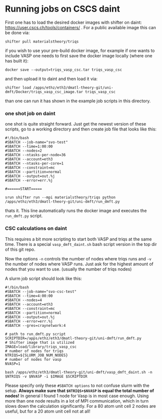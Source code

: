 # Running jobs on CSCS daint

First one has to load the desired docker images with shifter
on daint: https://user.cscs.ch/tools/containers/ . For a public available image
this can be done via:
```
shifter pull materialstheory/triqs
```
if you wish to use your pre-build docker image, for example if one wants to
include VASP one needs to first save the docker image locally (where one has
built it):
```
docker save --output=triqs_vasp_csc.tar triqs_vasp_csc
```
and then upload it to daint and then load it via:
```
shifter load /apps/ethz/eth3/dmatl-theory-git/uni-dmft/Docker/triqs_vasp_csc_image.tar triqs_vasp_csc
```
than one can run it has shown in the example job scripts in this directory.

### one shot job on daint

one shot is quite straight forward. Just get the newest version of these
scripts, go to a working directory and then create job file that looks like
this:
```
#!/bin/bash
#SBATCH --job-name="svo-test"
#SBATCH --time=1:00:00
#SBATCH --nodes=2
#SBATCH --ntasks-per-node=36
#SBATCH --account=eth3
#SBATCH --ntasks-per-core=1
#SBATCH --constraint=mc
#SBATCH --partition=normal
#SBATCH --output=out.%j
#SBATCH --error=err.%j

#======START=====

srun shifter run --mpi materialstheory/triqs python /apps/ethz/eth3/dmatl-theory-git/uni-dmft/run_dmft.py
```
thats it. This line automatically runs the docker image and executes the
`run_dmft.py` script.

### CSC calculations on daint

This requires a bit more scripting to start both VASP and triqs at the same
time. There is a special `vasp_dmft_daint.sh` bash script version in the top dir
of this git repo.

Now the options `-n` controls the number of nodes where triqs runs and `-v` the
number of nodes where VASP runs. Just ask for the highest amount of nodes that
you want to use. (usually the number of triqs nodes)

A slurm job script should look like this:
```
#!/bin/bash
#SBATCH --job-name="svo-csc-test"
#SBATCH --time=4:00:00
#SBATCH --nodes=4
#SBATCH --account=eth3
#SBATCH --constraint=mc
#SBATCH --partition=normal
#SBATCH --output=out.%j
#SBATCH --error=err.%j
#SBATCH --gres=craynetwork:4

# path to run_dmft.py script
SCRIPTDIR=/apps/ethz/eth3/dmatl-theory-git/uni-dmft/run_dmft.py
# Shifter image that is utilized
IMAGE=load/library/triqs_vasp_csc
# number of nodes for triqs
NTRIQS=${SLURM_JOB_NUM_NODES}
# number of nodes for vasp
NVASP=1

bash /apps/ethz/eth3/dmatl-theory-git/uni-dmft/vasp_dmft_daint.sh -n $NTRIQS -v $NVASP -i $IMAGE $SCRIPTDIR
```
Please specify only these `#SBATCH options` to not confuse slurm with the setup.
__Always make sure that `$NTRIQS+$NVASP` is equal the total number of nodes!__
In general I found 1 node for Vasp is in most case enough. Using more than one
node results in a lot of MPI communication, which in turn slows down the
calculation significantly. For a 80 atom unit cell 2 nodes are useful, but for a
20 atom unit cell not at all!

